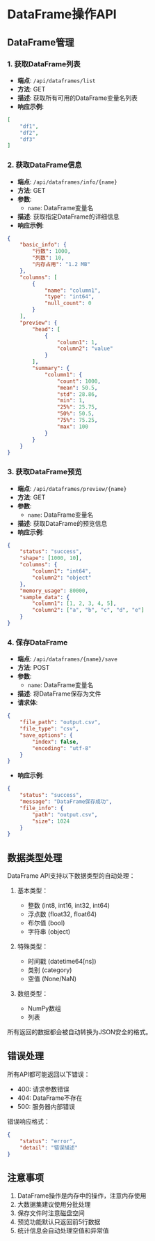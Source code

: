 # DataFrame操作API

## DataFrame管理

### 1. 获取DataFrame列表
- **端点**: `/api/dataframes/list`
- **方法**: GET
- **描述**: 获取所有可用的DataFrame变量名列表
- **响应示例**:
```json
[
    "df1",
    "df2",
    "df3"
]
```

### 2. 获取DataFrame信息
- **端点**: `/api/dataframes/info/{name}`
- **方法**: GET
- **参数**:
  - `name`: DataFrame变量名
- **描述**: 获取指定DataFrame的详细信息
- **响应示例**:
```json
{
    "basic_info": {
        "行数": 1000,
        "列数": 10,
        "内存占用": "1.2 MB"
    },
    "columns": [
        {
            "name": "column1",
            "type": "int64",
            "null_count": 0
        }
    ],
    "preview": {
        "head": [
            {
                "column1": 1,
                "column2": "value"
            }
        ],
        "summary": {
            "column1": {
                "count": 1000,
                "mean": 50.5,
                "std": 28.86,
                "min": 1,
                "25%": 25.75,
                "50%": 50.5,
                "75%": 75.25,
                "max": 100
            }
        }
    }
}
```

### 3. 获取DataFrame预览
- **端点**: `/api/dataframes/preview/{name}`
- **方法**: GET
- **参数**:
  - `name`: DataFrame变量名
- **描述**: 获取DataFrame的预览信息
- **响应示例**:
```json
{
    "status": "success",
    "shape": [1000, 10],
    "columns": {
        "column1": "int64",
        "column2": "object"
    },
    "memory_usage": 80000,
    "sample_data": {
        "column1": [1, 2, 3, 4, 5],
        "column2": ["a", "b", "c", "d", "e"]
    }
}
```

### 4. 保存DataFrame
- **端点**: `/api/dataframes/{name}/save`
- **方法**: POST
- **参数**:
  - `name`: DataFrame变量名
- **描述**: 将DataFrame保存为文件
- **请求体**:
```json
{
    "file_path": "output.csv",
    "file_type": "csv",
    "save_options": {
        "index": false,
        "encoding": "utf-8"
    }
}
```
- **响应示例**:
```json
{
    "status": "success",
    "message": "DataFrame保存成功",
    "file_info": {
        "path": "output.csv",
        "size": 1024
    }
}
```

## 数据类型处理

DataFrame API支持以下数据类型的自动处理：

1. 基本类型：
   - 整数 (int8, int16, int32, int64)
   - 浮点数 (float32, float64)
   - 布尔值 (bool)
   - 字符串 (object)

2. 特殊类型：
   - 时间戳 (datetime64[ns])
   - 类别 (category)
   - 空值 (None/NaN)

3. 数组类型：
   - NumPy数组
   - 列表

所有返回的数据都会被自动转换为JSON安全的格式。

## 错误处理

所有API都可能返回以下错误：

- 400: 请求参数错误
- 404: DataFrame不存在
- 500: 服务器内部错误

错误响应格式：
```json
{
    "status": "error",
    "detail": "错误描述"
}
```

## 注意事项

1. DataFrame操作是内存中的操作，注意内存使用
2. 大数据集建议使用分批处理
3. 保存文件时注意磁盘空间
4. 预览功能默认只返回前5行数据
5. 统计信息会自动处理空值和异常值 